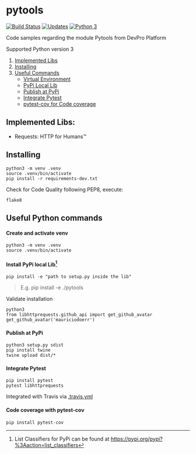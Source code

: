 # pytools 
[![Build Status](https://app.travis-ci.com/mauriciodoerr/pytools.svg?branch=main)](https://app.travis-ci.com/mauriciodoerr/pytools) 
[![Updates](https://pyup.io/repos/github/mauriciodoerr/pytools/shield.svg)](https://pyup.io/repos/github/mauriciodoerr/pytools/)
[![Python 3](https://pyup.io/repos/github/mauriciodoerr/pytools/python-3-shield.svg)](https://pyup.io/repos/github/mauriciodoerr/pytools/)

Code samples regarding the module Pytools from DevPro Platform

Supported Python version 3

1. [Implemented Libs](https://github.com/mauriciodoerr/pytools#implemented-libs)
2. [Installing](https://github.com/mauriciodoerr/pytools#installing)
3. [Useful Commands](https://github.com/mauriciodoerr/pytools#useful-python-commands)
   - [Virtual Environment](https://github.com/mauriciodoerr/pytools#create-and-activate-venv)
   - [PyPi Local Lib](https://github.com/mauriciodoerr/pytools#install-pypi-local-lib1)
   - [Publish at PyPi](https://github.com/mauriciodoerr/pytools#publish-at-pypi)
   - [Integrate Pytest](https://github.com/mauriciodoerr/pytools#integrate-pytest)
   - [pytest-cov for Code coverage](https://github.com/mauriciodoerr/pytools#code-coverage-with-pytest-cov)

## Implemented Libs:
- Requests: HTTP for Humans™

## Installing

```console
python3 -m venv .venv
source .venv/bin/activate
pip install -r requirements-dev.txt
```

Check for Code Quality following PEP8, execute:
```console
flake8
```

## Useful Python commands

#### Create and activate venv

```console
python3 -m venv .venv
source .venv/bin/activate
```

#### Install PyPi local Lib[^1]

```console
pip install -e "path to setup.py inside the lib"
```
> E.g. pip install -e ./pytools

Validate installation
```console
python3
from libhttprequests.github_api import get_github_avatar
get_github_avatar('mauriciodoerr')
```

#### Publish at PyPi
```console
python3 setup.py sdist
pip install twine
twine upload dist/*
```

#### Integrate Pytest
```console
pip install pytest
pytest libhttprequests
```
Integrated with Travis via [.travis.yml](.travis.yml)

#### Code coverage with pytest-cov
```console
pip install pytest-cov
```

[^1]: List Classifiers for PyPi can be found at https://pypi.org/pypi?%3Aaction=list_classifiers
